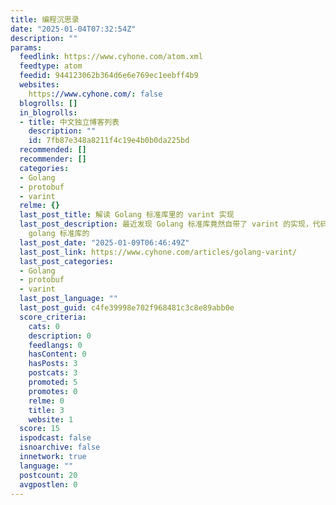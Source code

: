 ```yaml
---
title: 编程沉思录
date: "2025-01-04T07:32:54Z"
description: ""
params:
  feedlink: https://www.cyhone.com/atom.xml
  feedtype: atom
  feedid: 944123062b364d6e6e769ec1eebff4b9
  websites:
    https://www.cyhone.com/: false
  blogrolls: []
  in_blogrolls:
  - title: 中文独立博客列表
    description: ""
    id: 7fb87e348a8211f4c19e4b0b0da225bd
  recommended: []
  recommender: []
  categories:
  - Golang
  - protobuf
  - varint
  relme: {}
  last_post_title: 解读 Golang 标准库里的 varint 实现
  last_post_description: 最近发现 Golang 标准库竟然自带了 varint 的实现，代码位置在 encoding/binary/varint.go，这个跟protobuf里面的varint实现基本是一致的。刚好借助
    golang 标准库的
  last_post_date: "2025-01-09T06:46:49Z"
  last_post_link: https://www.cyhone.com/articles/golang-varint/
  last_post_categories:
  - Golang
  - protobuf
  - varint
  last_post_language: ""
  last_post_guid: c4fe39998e702f968481c3c8e89abb0e
  score_criteria:
    cats: 0
    description: 0
    feedlangs: 0
    hasContent: 0
    hasPosts: 3
    postcats: 3
    promoted: 5
    promotes: 0
    relme: 0
    title: 3
    website: 1
  score: 15
  ispodcast: false
  isnoarchive: false
  innetwork: true
  language: ""
  postcount: 20
  avgpostlen: 0
---
```

